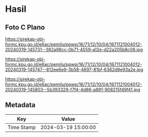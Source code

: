 # Hasil

## Foto C Plano

https://sirekap-obj-formc.kpu.go.id/e6ac/pemilu/ppwp/16/71/12/10/04/1671121004012-20240319-145731--382a98cc-0b71-4559-a12e-d22a205b8c08.jpg

https://sirekap-obj-formc.kpu.go.id/e6ac/pemilu/ppwp/16/71/12/10/04/1671121004012-20240319-145747--812ee6e9-3b58-4697-81bf-6362d9e93a2e.jpg

https://sirekap-obj-formc.kpu.go.id/e6ac/pemilu/ppwp/16/71/12/10/04/1671121004012-20240319-145803--5b393329-f7f4-4d86-a891-908215f49f41.jpg


## Metadata

| Key        | Value               |
| ---------- | ------------------- |
| Time Stamp | 2024-03-19 15:00:00 |



